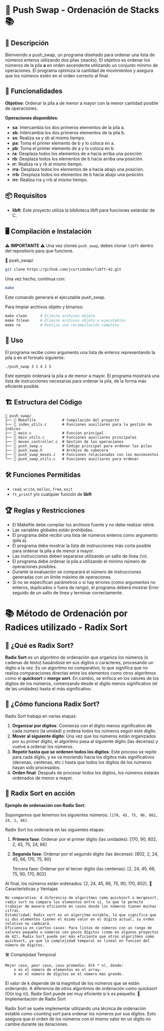 # 🔄 Push Swap - Ordenación de Stacks 📚
## 📌 Descripción

Bienvenido a push_swap, un programa diseñado para ordenar una lista de números enteros utilizando dos pilas (stacks). El objetivo es ordenar los números de la pila **a** en orden ascendente utilizando un conjunto mínimo de operaciones. El programa optimiza la cantidad de movimientos y asegura que los números estén en el orden correcto al final.


## 🎯 Funcionalidades
**Objetivo**: Ordenar la pila a de menor a mayor con la menor cantidad posible de operaciones.

**Operaciones disponibles**:
- **sa**: Intercambia los dos primeros elementos de la pila a.
- **sb**: Intercambia los dos primeros elementos de la pila b.
- **ss**: Realiza sa y sb al mismo tiempo.
- **pa**: Toma el primer elemento de b y lo coloca en a.
- **pb**: Toma el primer elemento de a y lo coloca en b.
- **ra**: Desplaza todos los elementos de a hacia arriba una posición.
- **rb**: Desplaza todos los elementos de b hacia arriba una posición.
- **rr**: Realiza ra y rb al mismo tiempo.
- **rra**: Desplaza todos los elementos de a hacia abajo una posición.
- **rrb**: Desplaza todos los elementos de b hacia abajo una posición.
- **rrr**: Realiza rra y rrb al mismo tiempo.


## 📦 Requisitos
- **libft**: Este proyecto utiliza la biblioteca libft para funciones estándar de C.

## 🖥️ Compilación e Instalación
⚠️ **IMPORTANTE** ⚠️
Una vez clones `push_swap`, debes clonar `libft` dentro del repositorio para que funcione.  


📂 push_swap/
```bash
git clone https://github.com/jcurtidodev/libft-42.git
```
Una vez hecho, continua con:
```bash
make
```
Este comando generará el ejecutable push_swap.

Para limpiar archivos objeto y binarios:
```Makefile
make clean      # Elimina archivos objeto
make fclean     # Elimina archivos objeto y ejecutables
make re         # Realiza una recompilación completa
```
## 🚀 Uso

El programa recibe como argumento una lista de enteros representando la pila a en el formato siguiente:
```
./push_swap 3 1 4 2 5
```
Este ejemplo ordenará la pila a de menor a mayor. El programa mostrará una lista de instrucciones necesarias para ordenar la pila, de la forma más eficiente posible.

## 🏗️ Estructura del Código
```
📂 push_swap/
├── 📜 Makefile            # Compilación del proyecto
├── 📜 index_utils.c       # Funciones auxiliares para la gestión de índices
├── 📜 main.c              # Función principal
├── 📜 main_utils.c        # Funciones auxiliares principales
├── 📜 moves_controller.c  # Gestión de las operaciones
├── 📜 push_swap.c         # Código principal para ordenar las pilas
├── 📜 push_swap.h         # Archivo de cabecera
├── 📜 push_swap_moves.c   # Funciones relacionadas con los movimientos
└── 📜 push_swap_utils.c   # Funciones auxiliares para ordenar
```
## 🛠️ Funciones Permitidas
- `read`, `write`, `malloc`, `free`, `exit`
- `ft_printf` y/o cualquier función de **libft**

## 🏆 Reglas y Restricciones

- El Makefile debe compilar los archivos fuente y no debe realizar relink.
- Las variables globales están prohibidas.
- El programa debe recibir una lista de números enteros como argumento (pila a).
- El programa debe mostrar la lista de instrucciones más corta posible para ordenar la pila a de menor a mayor.
- Las instrucciones deben separarse utilizando un salto de línea (\n).
- El programa debe ordenar la pila a utilizando el mínimo número de operaciones posibles.
- Durante la evaluación se comparará el número de instrucciones generadas con un límite máximo de operaciones.
- Si no se especifican parámetros o si hay errores (como argumentos no enteros, duplicados o fuera de rango), el programa deberá mostrar Error seguido de un salto de línea y terminar correctamente.

# 📚 Método de Ordenación por Radices utilizado - Radix Sort
## 📌 ¿Qué es Radix Sort?

**Radix Sort** es un algoritmo de ordenación que organiza los números (o cadenas de texto) basándose en sus dígitos o caracteres, procesando un dígito a la vez. Es un algoritmo no comparativo, lo que significa que no realiza comparaciones directas entre los elementos como otros algoritmos como el **quicksort** o **merge sort**. En cambio, se enfoca en los valores de los dígitos de los números, comenzando desde el dígito menos significativo (el de las unidades) hasta el más significativo.
## 🎯 ¿Cómo funciona Radix Sort?

Radix Sort trabaja en varias etapas:

1. **Organizar por dígitos**: Comienza con el dígito menos significativo de cada número (la unidad) y ordena todos los números según este dígito.
2. **Mover al siguiente dígito**: Una vez que los números están organizados por su primer dígito, el algoritmo pasa al siguiente dígito (las decenas) y vuelve a ordenar los números.
3. **Repetir hasta que se ordenen todos los dígitos**: Este proceso se repite para cada dígito, y se va moviendo hacia los dígitos más significativos (decenas, centenas, etc.) hasta que todos los dígitos de los números hayan sido procesados.
4. **Orden final**: Después de procesar todos los dígitos, los números estarán ordenados de menor a mayor.

## 🔄 Radix Sort en acción

**Ejemplo de ordenación con Radix Sort**:

Supongamos que tenemos los siguientes números:
`[170, 45, 75, 90, 802, 24, 2, 66]`.

Radix Sort los ordenaría en las siguientes etapas:

1. **Primera fase**: Ordenar por el primer dígito (las unidades):
    [170, 90, 802, 2, 45, 75, 24, 66]

2. **Segunda fase**: Ordenar por el segundo dígito (las decenas):
    [802, 2, 24, 45, 66, 170, 75, 90]

    Tercera fase: Ordenar por el tercer dígito (las centenas):
    [2, 24, 45, 66, 75, 90, 170, 802]

Al final, los números están ordenados:
[2, 24, 45, 66, 75, 90, 170, 802].
🎨 Características y Ventajas

    No comparativo: A diferencia de algoritmos como quicksort o mergesort, radix sort no compara los elementos entre sí, lo que le permite trabajar de manera eficiente en casos donde los números tienen muchas cifras.
    Estabilidad: Radix sort es un algoritmo estable, lo que significa que si dos elementos tienen el mismo valor en el dígito actual, su orden relativo no cambiará.
    Eficiencia en ciertos casos: Para listas de números con un rango de valores pequeño o números con pocos dígitos (como en algunos proyectos de 42), Radix Sort puede ser más eficiente que otros algoritmos como quicksort, ya que la complejidad temporal es lineal en función del número de dígitos.

🛠️ Complejidad Temporal

    Mejor caso, peor caso, caso promedio: O(k * n), donde:
        n es el número de elementos en el array.
        k es el número de dígitos en el número más grande.

El valor de k depende de la magnitud de los números que se están ordenando. A diferencia de otros algoritmos de ordenación como quicksort (O(n log n)), Radix Sort puede ser muy eficiente si k es pequeño.
🔧 Implementación de Radix Sort

Radix Sort se suele implementar utilizando una técnica de ordenación estable como counting sort para ordenar los números por sus dígitos. Esto asegura que el orden de los números con el mismo valor en un dígito no cambie durante las iteraciones.
